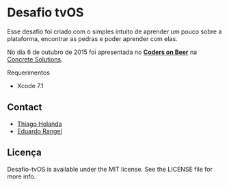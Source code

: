# Desafio tvOS

Esse desafio foi criado com o simples intuito de aprender um pouco sobre a plataforma, encontrar as pedras e poder aprender com elas.


No dia 6 de outubro de 2015 foi apresentada no **[Coders on Beer](http://www.meetup.com/Eventos-Concrete-Solutions-RJ/events/225425459/)** na [Concrete Solutions](http://www.concretesolutions.com.br).

Requerimentos
- Xcode 7.1

## Contact

- [Thiago Holanda](mailto:thiago.holanda@concretesolutions.com.br)
- [Eduardo Rangel](mailto:eduardo.rangel@concretesolutions.com.br)

## Licença

Desafio-tvOS is available under the MIT license. See the LICENSE file for more info.


